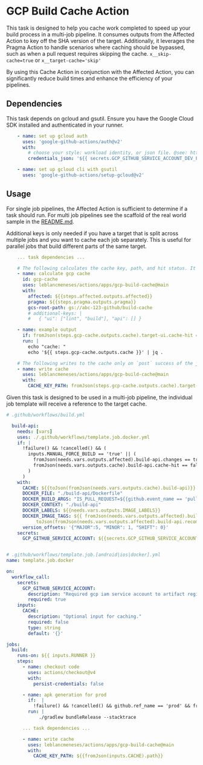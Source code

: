 
# GCP Build Cache Action

This task is designed to help you cache work completed to speed up your build process in a multi-job pipeline. It consumes outputs from the Affected Action to key off the SHA version of the target. Additionally, it leverages the Pragma Action to handle scenarios where caching should be bypassed, such as when a pull request requires skipping the cache. `x__skip-cache=true` or `x__target-cache='skip'`

By using this Cache Action in conjunction with the Affected Action, you can significantly reduce build times and enhance the efficiency of your pipelines.


## Dependencies

This task depends on gcloud and gsutil. Ensure you have the Google Cloud SDK installed and authenticated in your runner.

```yaml
    - name: set up gcloud auth
      uses: 'google-github-actions/auth@v2'
      with:
        # choose your style: workload identity, or json file. @see: https://github.com/google-github-actions/auth
        credentials_json: '${{ secrets.GCP_GITHUB_SERVICE_ACCOUNT_DEV_FILE }}'

    - name: set up gcloud cli with gsutil
      uses: 'google-github-actions/setup-gcloud@v2'
```


## Usage

For single job pipelines, the Affected Action is sufficient to determine if a task should run.
For multi job pipelines see the scaffold of the real world sample in the [README.md](../README.md#recommendations-for-multi-job-pipeline).

Additional keys is only needed if you have a target that is split across multiple jobs and you want to cache each job separately.
This is useful for parallel jobs that build different parts of the same target.



```yaml
    ... task dependencies ...

    # The following calculates the cache key, path, and hit status. It will not write to the cache.
    - name: calculate gcp cache
      id: gcp-cache
      uses: leblancmeneses/actions/apps/gcp-build-cache@main
      with:
        affected: ${{steps.affected.outputs.affected}}
        pragma: ${{steps.pragma.outputs.pragma}}
        gcs-root-path: gs://abc-123-github/build-cache
        # additional-keys: |
        #   { "ui": ["lint", "build"], "api": [] }

    - name: example output
      if: fromJson(steps.gcp-cache.outputs.cache).target-ui.cache-hit == false
      run: |
        echo "cache: "
        echo '${{ steps.gcp-cache.outputs.cache }}' | jq .

    # The following writes to the cache only on `post` success of the job and can be placed anywhere in the job.
    - name: write cache
      uses: leblancmeneses/actions/apps/gcp-build-cache@main
      with:
        CACHE_KEY_PATH: fromJson(steps.gcp-cache.outputs.cache).target-ui.path

```

Given this task is designed to be used in a multi-job pipeline, the individual job template will receive a reference to the target cache.

```yaml
# .github/workflows/build.yml

  build-api:
    needs: [vars]
    uses: ./.github/workflows/template.job.docker.yml
    if: |
      !failure() && !cancelled() && (
        inputs.MANUAL_FORCE_BUILD == 'true' || (
          fromJson(needs.vars.outputs.affected).build-api.changes == true &&
          fromJson(needs.vars.outputs.cache).build-api.cache-hit == false
        )
      )
    with:
      CACHE: ${{toJson(fromJson(needs.vars.outputs.cache).build-api)}}
      DOCKER_FILE: "./build-api/Dockerfile"
      DOCKER_BUILD_ARGS: "IS_PULL_REQUEST=${{github.event_name == 'pull_request'}}"
      DOCKER_CONTEXT: "./build-api"
      DOCKER_LABELS: ${{needs.vars.outputs.IMAGE_LABELS}}
      DOCKER_IMAGE_TAGS: ${{ fromJson(needs.vars.outputs.affected).build-api.recommended_imagetags &&
           toJson(fromJson(needs.vars.outputs.affected).build-api.recommended_imagetags) || '[]' }}
      version_offsets: '{"MAJOR":5, "MINOR": 1, "SHIFT": 0}'
    secrets:
      GCP_GITHUB_SERVICE_ACCOUNT: ${{secrets.GCP_GITHUB_SERVICE_ACCOUNT}}


# .github/workflows/template.job.[android|ios|docker].yml
name: template.job.docker

on:
  workflow_call:
    secrets:
      GCP_GITHUB_SERVICE_ACCOUNT:
        description: "Required gcp iam service account to artifact registery and k8s"
        required: true
    inputs:
      CACHE:
        description: "Optional input for caching."
        required: false
        type: string
        default: '{}'

jobs:
  build:
    runs-on: ${{ inputs.RUNNER }}
    steps:
      - name: checkout code
        uses: actions/checkout@v4
        with:
          persist-credentials: false

      - name: apk generation for prod
        if:  |
          !failure() && !cancelled() && github.ref_name == 'prod' && fromJson(inputs.CACHE).cache-hit == false
        run: |
            ./gradlew bundleRelease --stacktrace

      ... task dependencies ...

      - name: write cache
        uses: leblancmeneses/actions/apps/gcp-build-cache@main
        with:
          CACHE_KEY_PATH: ${{fromJson(inputs.CACHE).path}}
```
